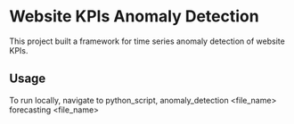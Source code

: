 # Website KPIs Anomaly Detection

This project built a framework for time series anomaly detection of website KPIs.

## Usage 

To run locally, navigate to python_script,
anomaly_detection <file_name>
forecasting <file_name>






